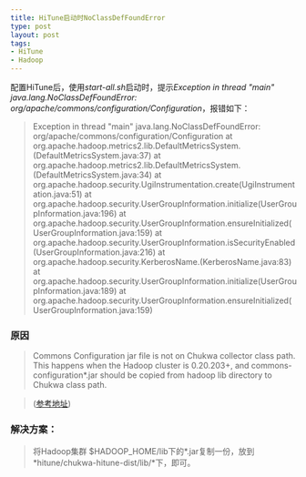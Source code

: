 ```yaml
--- 
title: HiTune启动时NoClassDefFoundError
type: post
layout: post
tags: 
- HiTune
- Hadoop
---
```


配置HiTune后，使用*start-all.sh*启动时，提示*Exception in thread "main" java.lang.NoClassDefFoundError: org/apache/commons/configuration/Configuration*，报错如下：

>Exception in thread "main" java.lang.NoClassDefFoundError: org/apache/commons/configuration/Configuration
	at org.apache.hadoop.metrics2.lib.DefaultMetricsSystem.<init>(DefaultMetricsSystem.java:37)
	at org.apache.hadoop.metrics2.lib.DefaultMetricsSystem.<clinit>(DefaultMetricsSystem.java:34)
	at org.apache.hadoop.security.UgiInstrumentation.create(UgiInstrumentation.java:51)
	at org.apache.hadoop.security.UserGroupInformation.initialize(UserGroupInformation.java:196)
	at org.apache.hadoop.security.UserGroupInformation.ensureInitialized(UserGroupInformation.java:159)
	at org.apache.hadoop.security.UserGroupInformation.isSecurityEnabled(UserGroupInformation.java:216)
	at org.apache.hadoop.security.KerberosName.<clinit>(KerberosName.java:83)
	at org.apache.hadoop.security.UserGroupInformation.initialize(UserGroupInformation.java:189)
	at org.apache.hadoop.security.UserGroupInformation.ensureInitialized(UserGroupInformation.java:159)

### 原因

>Commons Configuration jar file is not on Chukwa collector class path.  This happens when
the Hadoop cluster is 0.20.203+, and commons-configuration*.jar should be copied from hadoop
lib directory to Chukwa class path.

>([参考地址](http://goo.gl/X8L7Y))

### 解决方案：

>将Hadoop集群 $HADOOP_HOME/lib下的*.jar复制一份，放到*hitune/chukwa-hitune-dist/lib/*下，即可。


